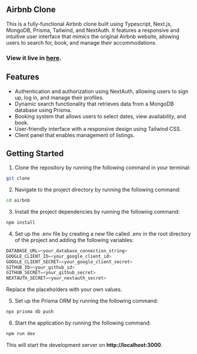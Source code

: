 ## Airbnb Clone
This is a fully-functional Airbnb clone built using Typescript, Next.js, MongoDB, Prisma, Tailwind, and NextAuth. It features a responsive and intuitive user interface that mimics the original Airbnb website, allowing users to search for, book, and manage their accommodations.

### View it live in [here](https://rent-property-jaoliveira98.vercel.app/ "Airbnb Clone").


## Features
- Authentication and authorization using NextAuth, allowing users to sign up, log in, and manage their profiles.
- Dynamic search functionality that retrieves data from a MongoDB database using Prisma.
- Booking system that allows users to select dates, view availability, and book.
- User-friendly interface with a responsive design using Tailwind CSS.
- Client panel that enables management of listings.

## Getting Started

1. Clone the repository by running the following command in your terminal:

```bash
git clone
```

2. Navigate to the project directory by running the following command:

```bash
cd airbnb
```

3. Install the project dependencies by running the following command:

```bash
npm install
```

4. Set up the .env file by creating a new file called .env in the root directory of the project and adding the following variables:

```javascript
DATABASE_URL=<your_database_connection_string>
GOOGLE_CLIENT_ID=<your_google_client_id>
GOOGLE_CLIENT_SECRET=<your_google_client_secret>
GITHUB_ID=<your_github_id>
GITHUB_SECRET=<your_github_secret>
NEXTAUTH_SECRET=<your_nextauth_secret>
```

Replace the placeholders with your own values.

5. Set up the Prisma ORM by running the following command:

```bash
npx prisma db push
```

6. Start the application by running the following command:

```bash
npm run dev
```

This will start the development server on **http://localhost:3000**.
